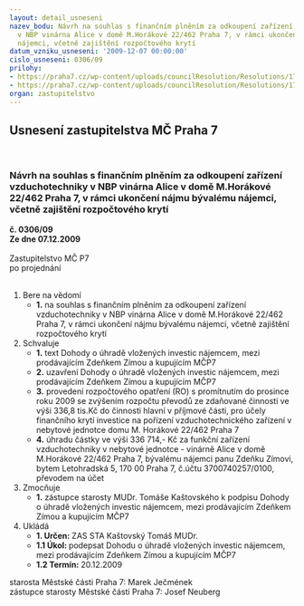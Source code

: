 ```yaml
---
layout: detail_usneseni
nazev_bodu: Návrh na souhlas s finančním plněním za odkoupení zařízení vzduchotechniky
  v NBP vinárna Alice v domě M.Horákové 22/462 Praha 7, v rámci ukončení nájmu bývalému
  nájemci, včetně zajištění rozpočtového krytí
datum_vzniku_usneseni: '2009-12-07 00:00:00'
cislo_usneseni: 0306/09
prilohy:
- https://praha7.cz/wp-content/uploads/councilResolution/Resolutions/17856/5-09-usnesen%c3%ad_r_-_z%c3%adma_(alice).doc
- https://praha7.cz/wp-content/uploads/councilResolution/Resolutions/17856/5-09-dohoda_o_odkoupen%c3%ad_technick%c3%a9ho_zhodnocen%c3%ad.doc
organ: zastupitelstvo
---
```

<div id="ucUsn_pList" class="usn">
	<span><h2>Usnesení zastupitelstva MČ Praha 7 </h2>
<br></span><div class="standBody">
<span><h3>Návrh na souhlas s finančním plněním za odkoupení zařízení vzduchotechniky v NBP vinárna Alice v domě M.Horákové 22/462 Praha 7, v rámci ukončení nájmu bývalému nájemci, včetně zajištění rozpočtového krytí</h3></span><div class="center">
		<strong>č. 0306/09</strong><br>
	</div>
<div class="center">
		<strong>Ze dne 07.12.2009</strong><br><br>
	</div>Zastupitelstvo MČ P7<br> po projednání<br><br><ol>
<li>Bere na vědomí<ul><li>
<strong>1.</strong> na souhlas s finančním plněním za odkoupení zařízení vzduchotechniky v NBP vinárna Alice v domě M.Horákové 22/462 Praha 7, v rámci ukončení nájmu bývalému nájemci, včetně zajištění rozpočtového krytí</li></ul>
</li>
<li>Schvaluje<ul>
<li>
<strong>1.</strong> text Dohody o úhradě vložených investic nájemcem, mezi prodávajícím Zdeňkem Zímou a kupujícím MČP7</li>
<li>
<strong>2.</strong> uzavření Dohody o úhradě vložených investic nájemcem, mezi prodávajícím Zdeňkem Zímou a kupujícím MČP7</li>
<li>
<strong>3.</strong> provedení rozpočtového opatření (RO) s promítnutím do prosince roku 2009 se  zvýšením rozpočtu převodů ze zdaňované činnosti  ve výši 336,8 tis.Kč  do činnosti hlavní v příjmové části, pro účely finančního krytí investice na pořízení vzduchotechnického zařízení v nebytové jednotce domu M. Horákové 22/462 Praha 7</li>
<li>
<strong>4.</strong> úhradu částky ve výši 336 714,- Kč za funkční zařízení vzduchotechniky v nebytové jednotce -  vinárně Alice v domě M.Horákové 22/462 Praha 7, bývalému nájemci panu Zdeňku Zímovi, bytem Letohradská 5, 170 00 Praha 7, č.účtu 3700740257/0100,  převodem na účet</li>
</ul>
</li>
<li>Zmocňuje<ul><li>
<strong>1.</strong> zástupce starosty MUDr. Tomáše Kaštovského k podpisu  Dohody o úhradě vložených investic nájemcem, mezi prodávajícím Zdeňkem Zímou a kupujícím MČP7 </li></ul>
</li>
<li>Ukládá<ul>
<li>
<strong>1. Určen: </strong>ZAS STA Kaštovský Tomáš MUDr.</li>
<li>
<strong>1.1 Úkol: </strong>podepsat Dohodu o úhradě vložených investic nájemcem, mezi prodávajícím Zdeňkem Zímou a kupujícím MČP7</li>
<li>
<strong>1.2 Termín: </strong>20.12.2009</li>
</ul>
</li>
</ol>starosta Městské části Praha 7: Marek Ječmének<br>zástupce starosty Městské části Praha 7: Josef Neuberg
</div>
</div>